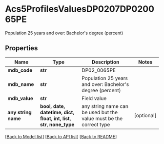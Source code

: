 # Acs5ProfilesValuesDP0207DP020065PE

Population 25 years and over: Bachelor's degree (percent)

## Properties
Name | Type | Description | Notes
------------ | ------------- | ------------- | -------------
**mdb_code** | **str** | DP02_0065PE | 
**mdb_name** | **str** | Population 25 years and over: Bachelor&#39;s degree (percent) | 
**mdb_value** | **str** | Field value | 
**any string name** | **bool, date, datetime, dict, float, int, list, str, none_type** | any string name can be used but the value must be the correct type | [optional]

[[Back to Model list]](../README.md#documentation-for-models) [[Back to API list]](../README.md#documentation-for-api-endpoints) [[Back to README]](../README.md)


